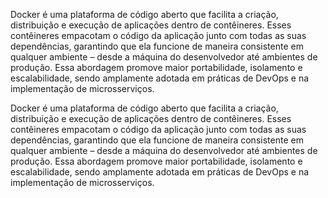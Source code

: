 Docker é uma plataforma de código aberto que facilita a criação, distribuição e execução de aplicações dentro de contêineres. Esses contêineres empacotam o código da aplicação junto com todas as suas dependências, garantindo que ela funcione de maneira consistente em qualquer ambiente – desde a máquina do desenvolvedor até ambientes de produção. Essa abordagem promove maior portabilidade, isolamento e escalabilidade, sendo amplamente adotada em práticas de DevOps e na implementação de microsserviços.


Docker é uma plataforma de código aberto que facilita a criação, distribuição e execução de aplicações dentro de contêineres. Esses contêineres empacotam o código da aplicação junto com todas as suas dependências, garantindo que ela funcione de maneira consistente em qualquer ambiente – desde a máquina do desenvolvedor até ambientes de produção. Essa abordagem promove maior portabilidade, isolamento e escalabilidade, sendo amplamente adotada em práticas de DevOps e na implementação de microsserviços.
